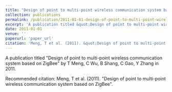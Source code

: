 ```yaml
---
title: "Design of point to multi-point wireless communication system based on ZigBee"
collection: publications
permalink: /publication/2011-01-01-design-of-point-to-multi-point-wireless-communication-sys
excerpt: 'A publication titled &quot;Design of point to multi-point wireless communication system based on ZigBee&quot; by T Meng, C Wu, B Shang, C Gao, Y Zhang in 2011.'
date: 2011-01-01
venue: ''
paperurl: 'paper_url'
citation: 'Meng, T et al. (2011). &quot;Design of point to multi-point wireless communication system based on ZigBee&quot;.'
---
```



A publication titled &quot;Design of point to multi-point wireless communication system based on ZigBee&quot; by T Meng, C Wu, B Shang, C Gao, Y Zhang in 2011.

Recommended citation: Meng, T et al. (2011). "Design of point to multi-point wireless communication system based on ZigBee".